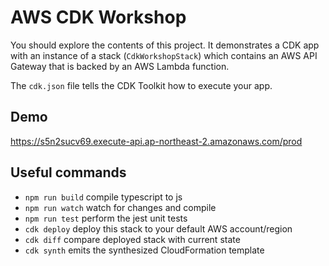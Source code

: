 # AWS CDK Workshop

You should explore the contents of this project. It demonstrates a CDK app with an instance of a stack (`CdkWorkshopStack`)
which contains an AWS API Gateway that is backed by an AWS Lambda function.

The `cdk.json` file tells the CDK Toolkit how to execute your app.

## Demo

https://s5n2sucv69.execute-api.ap-northeast-2.amazonaws.com/prod

## Useful commands

* `npm run build`   compile typescript to js
* `npm run watch`   watch for changes and compile
* `npm run test`    perform the jest unit tests
* `cdk deploy`      deploy this stack to your default AWS account/region
* `cdk diff`        compare deployed stack with current state
* `cdk synth`       emits the synthesized CloudFormation template
